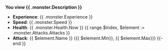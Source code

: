 **You view {{ .monster.Description }}**

- **Experience**: {{ .monster.Experience }}
- **Speed**: {{ .monster.Speed }}
- **Health**: {{ .monster.Health.Now }}
{{ range $index, $element := .monster.Attacks.Attacks }} 
- **Attack**: {{ $element.Name }} ({{ $element.Min}}, {{ $element.Max}}) 
{{- end }}

